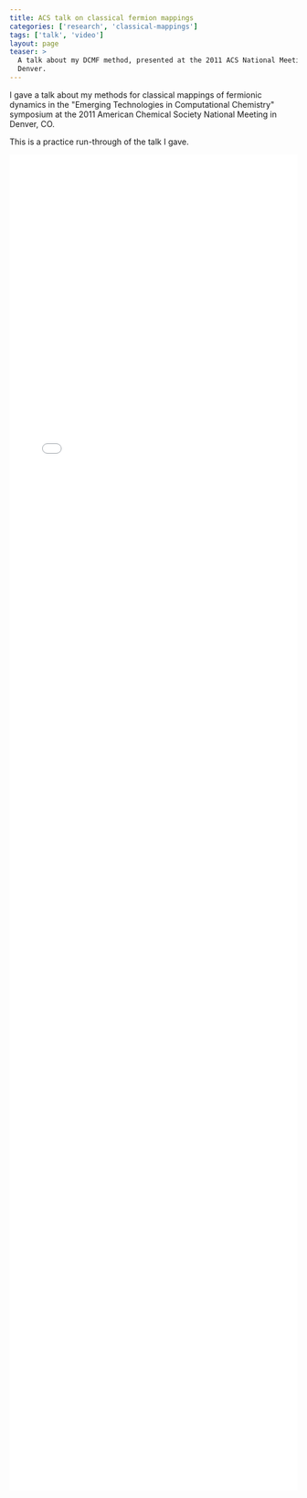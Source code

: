 ```yaml
---
title: ACS talk on classical fermion mappings
categories: ['research', 'classical-mappings']
tags: ['talk', 'video']
layout: page
teaser: >
  A talk about my DCMF method, presented at the 2011 ACS National Meeting in
  Denver.
---
```


I gave a talk about my methods for classical mappings of fermionic dynamics in
the "Emerging Technologies in Computational Chemistry" symposium at the 2011
American Chemical Society National Meeting in Denver, CO.

This is a practice run-through of the talk I gave.

<div class="videoWrapper">
<iframe width='100%' height='60%' src='//player.vimeo.com/video/28026620'
        frameborder='0' allowfullscreen></iframe>
</div>
